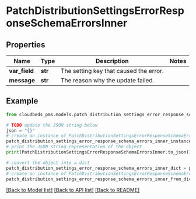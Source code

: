 # PatchDistributionSettingsErrorResponseSchemaErrorsInner


## Properties

Name | Type | Description | Notes
------------ | ------------- | ------------- | -------------
**var_field** | **str** | The setting key that caused the error. | 
**message** | **str** | The reason why the update failed. | 

## Example

```python
from cloudbeds_pms.models.patch_distribution_settings_error_response_schema_errors_inner import PatchDistributionSettingsErrorResponseSchemaErrorsInner

# TODO update the JSON string below
json = "{}"
# create an instance of PatchDistributionSettingsErrorResponseSchemaErrorsInner from a JSON string
patch_distribution_settings_error_response_schema_errors_inner_instance = PatchDistributionSettingsErrorResponseSchemaErrorsInner.from_json(json)
# print the JSON string representation of the object
print(PatchDistributionSettingsErrorResponseSchemaErrorsInner.to_json())

# convert the object into a dict
patch_distribution_settings_error_response_schema_errors_inner_dict = patch_distribution_settings_error_response_schema_errors_inner_instance.to_dict()
# create an instance of PatchDistributionSettingsErrorResponseSchemaErrorsInner from a dict
patch_distribution_settings_error_response_schema_errors_inner_from_dict = PatchDistributionSettingsErrorResponseSchemaErrorsInner.from_dict(patch_distribution_settings_error_response_schema_errors_inner_dict)
```
[[Back to Model list]](../README.md#documentation-for-models) [[Back to API list]](../README.md#documentation-for-api-endpoints) [[Back to README]](../README.md)


